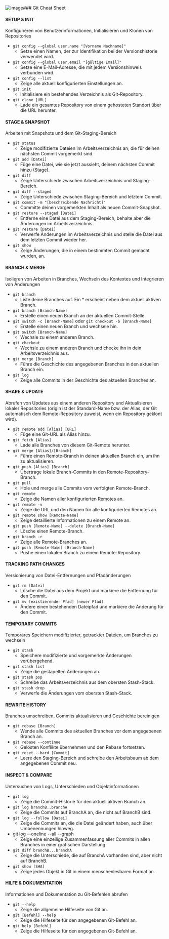 ![image](https://github.com/kunal-ll/cheatsheet/assets/125499349/cdd1bde8-90d1-49a5-8be9-0a553fab9944)### Git Cheat Sheet 

#### SETUP & INIT
Konfigurieren von Benutzerinformationen, Initialisieren und Klonen von Repositories

- `git config --global user.name "[Vorname Nachname]"`
  - Setze einen Namen, der zur Identifikation bei der Versionshistorie verwendet wird.
- `git config --global user.email "[gültige Email]"`
  - Setze eine E-Mail-Adresse, die mit jedem Versionshinweis verbunden wird.
- `git config --list`
  - Zeige alle aktuell konfigurierten Einstellungen an.
- `git init`
  - Initialisiere ein bestehendes Verzeichnis als Git-Repository.
- `git clone [URL]`
  - Lade ein gesamtes Repository von einem gehosteten Standort über die URL herunter.

#### STAGE & SNAPSHOT
Arbeiten mit Snapshots und dem Git-Staging-Bereich

- `git status`
  - Zeige modifizierte Dateien im Arbeitsverzeichnis an, die für deinen nächsten Commit vorgemerkt sind.
- `git add [Datei]`
  - Füge eine Datei, wie sie jetzt aussieht, deinem nächsten Commit hinzu (Stage).
- `git diff`
  - Zeige Unterschiede zwischen Arbeitsverzeichnis und Staging-Bereich.
- `git diff --staged`
  - Zeige Unterschiede zwischen Staging-Bereich und letztem Commit.
- `git commit -m "[beschreibende Nachricht]"`
  - Committe deinen vorgemerkten Inhalt als neuen Commit-Snapshot.
- `git restore --staged [Datei]`
  - Entferne eine Datei aus dem Staging-Bereich, behalte aber die Änderungen im Arbeitsverzeichnis.
- `git restore [Datei]`
  - Verwerfe Änderungen im Arbeitsverzeichnis und stelle die Datei aus dem letzten Commit wieder her.
- `git show`
  - Zeige Änderungen, die in einem bestimmten Commit gemacht wurden, an.

#### BRANCH & MERGE
Isolieren von Arbeiten in Branches, Wechseln des Kontextes und Integrieren von Änderungen


- `git branch`
  - Liste deine Branches auf. Ein * erscheint neben dem aktuell aktiven Branch.
- `git branch [Branch-Name]`
  - Erstelle einen neuen Branch an der aktuellen Commit-Stelle.
- `git switch -c [Branch-Name]` oder `git checkout -b [Branch-Name]`
  - Erstelle einen neuen Branch und wechsele hin.
- `git switch [Branch-Name]`
  - Wechsle zu einem anderen Branch.
- `git checkout`
  - Wechsle zu einem anderen Branch und checke ihn in dein Arbeitsverzeichnis aus.
- `git merge [Branch]`
  - Führe die Geschichte des angegebenen Branches in den aktuellen Branch ein.
- `git log`
  - Zeige alle Commits in der Geschichte des aktuellen Branches an.

#### SHARE & UPDATE
Abrufen von Updates aus einem anderen Repository und Aktualisieren lokaler Repositories (origin ist der Standard-Name bzw. der Alias, der Git automatisch dem Remote-Repository zuweist, wenn ein Repository geklont wird).


- `git remote add [Alias] [URL]`
  - Füge eine Git-URL als Alias hinzu.
- `git fetch [Alias]`
  - Lade alle Branches von diesem Git-Remote herunter.
- `git merge [Alias]/[Branch]`
  - Führe einen Remote-Branch in deinen aktuellen Branch ein, um ihn zu aktualisieren.
- `git push [Alias] [Branch]`
  - Übertrage lokale Branch-Commits in den Remote-Repository-Branch.
- `git pull`
  - Hole und merge alle Commits vom verfolgten Remote-Branch.
- `git remote`
  - Zeige die Namen aller konfigurierten Remotes an.
- `git remote -v`
  - Zeige die URL und den Namen für alle konfigurierten Remotes an.
- `git remote show [Remote-Name]`
  - Zeige detaillierte Informationen zu einem Remote an.
- `git push [Remote-Name] --delete [Branch-Name]`
  - Lösche einen Remote-Branch.
- `git branch -r`
  - Zeige alle Remote-Branches an.
- `git push [Remote-Name] [Branch-Name]`
  - Pushe einen lokalen Branch zu einem Remote-Repository.

#### TRACKING PATH CHANGES
Versionierung von Datei-Entfernungen und Pfadänderungen

- `git rm [Datei]`
  - Lösche die Datei aus dem Projekt und markiere die Entfernung für den Commit.
- `git mv [existierender Pfad] [neuer Pfad]`
  - Ändere einen bestehenden Dateipfad und markiere die Änderung für den Commit.

#### TEMPORARY COMMITS
Temporäres Speichern modifizierter, getrackter Dateien, um Branches zu wechseln

- `git stash`
  - Speichere modifizierte und vorgemerkte Änderungen vorübergehend.
- `git stash list`
  - Zeige die gestapelten Änderungen an.
- `git stash pop`
  - Schreibe das Arbeitsverzeichnis aus dem obersten Stash-Stack.
- `git stash drop`
  - Verwerfe die Änderungen vom obersten Stash-Stack.

#### REWRITE HISTORY
Branches umschreiben, Commits aktualisieren und Geschichte bereinigen

- `git rebase [Branch]`
  - Wende alle Commits des aktuellen Branches vor dem angegebenen Branch an.
- `git rebase --continue`
  - Gelösten Konflikte übernehmen und den Rebase fortsetzen.
- `git reset --hard [Commit]`
  - Leere den Staging-Bereich und schreibe den Arbeitsbaum ab dem angegebenen Commit neu.

#### INSPECT & COMPARE
Untersuchen von Logs, Unterschieden und Objektinformationen

- `git log`
  - Zeige die Commit-Historie für den aktuell aktiven Branch an.
- `git log branchB..branchA`
  - Zeige die Commits auf BranchA an, die nicht auf BranchB sind.
- `git log --follow [Datei]`
  - Zeige die Commits an, die die Datei geändert haben, auch über Umbenennungen hinweg.
- git log --oneline --all --graph
  - Zeige eine einzeilige Zusammenfassung aller Commits in allen Branches in einer grafischen Darstellung.
- `git diff branchB...branchA`
  - Zeige die Unterschiede, die auf BranchA vorhanden sind, aber nicht auf BranchB.
- `git show [SHA]`
  - Zeige jedes Objekt in Git in einem menschenlesbaren Format an.

#### HILFE & DOKUMENTATION
Informationen und Dokumentation zu Git-Befehlen abrufen

- `git --help`
  - Zeige die allgemeine Hilfeseite von Git an.
- `git [Befehl] --help`
  - Zeige die Hilfeseite für den angegebenen Git-Befehl an.
- `git help [Befehl]`
  - Zeige die Hilfeseite für den angegebenen Git-Befehl an.

